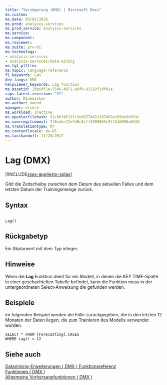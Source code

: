 ```yaml
---
title: "Verzögerung (DMX) | Microsoft Docs"
ms.custom: 
ms.date: 03/02/2016
ms.prod: analysis-services
ms.prod_service: analysis-services
ms.service: 
ms.component: 
ms.reviewer: 
ms.suite: pro-bi
ms.technology:
- analysis-services
- analysis-services/data-mining
ms.tgt_pltfrm: 
ms.topic: language-reference
f1_keywords: LAG
dev_langs: DMX
helpviewer_keywords: Lag function
ms.assetid: 2da6df1a-5506-4871-a0f0-83292f1df41e
caps.latest.revision: "31"
author: Minewiskan
ms.author: owend
manager: erikre
ms.workload: Inactive
ms.openlocfilehash: 91c86f45191c9e68774d2a787499a169de8d919c
ms.sourcegitcommit: 7f8aebc72e7d0c8cff3990865c9f1316996a67d5
ms.translationtype: MT
ms.contentlocale: de-DE
ms.lasthandoff: 11/20/2017
---
```

# <a name="lag-dmx"></a>Lag (DMX)
[!INCLUDE[ssas-appliesto-sqlas](../includes/ssas-appliesto-sqlas.md)]

  Gibt die Zeitscheibe zwischen dem Datum des aktuellen Falles und dem letzten Datum der Trainingsmenge zurück.  
  
## <a name="syntax"></a>Syntax  
  
```  
  
Lag()  
```  
  
## <a name="return-type"></a>Rückgabetyp  
 Ein Skalarwert mit dem Typ integer.  
  
## <a name="remarks"></a>Hinweise  
 Wenn die **Lag** Funktion dient für ein Modell, in denen die KEY TIME-Spalte in einer geschachtelten Tabelle befindet, kann die Funktion muss in der untergeordneten Select-Anweisung die gefunden werden.  
  
## <a name="examples"></a>Beispiele  
 Im folgenden Beispiel werden die Fälle zurückgegeben, die in den letzten 12 Monaten der Daten liegen, die zum Trainieren des Modells verwendet wurden.  
  
```  
SELECT * FROM [Forecasting].CASES  
WHERE Lag() < 12  
```  
  
## <a name="see-also"></a>Siehe auch  
 [Datamining-Erweiterungen &#40; DMX &#41; Funktionsreferenz](../dmx/data-mining-extensions-dmx-function-reference.md)   
 [Funktionen &#40; DMX &#41;](../dmx/functions-dmx.md)   
 [Allgemeine Vorhersagefunktionen &#40; DMX &#41;](../dmx/general-prediction-functions-dmx.md)  
  
  
